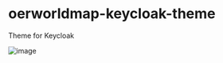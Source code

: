 # oerworldmap-keycloak-theme
Theme for Keycloak

![image](https://user-images.githubusercontent.com/1938043/51552398-ca41ef80-1e70-11e9-9977-93345766463b.png)
